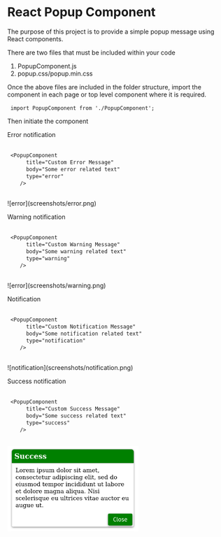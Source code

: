 <h1>React Popup Component</h2>

<p>The purpose of this project is to provide a simple popup message using React components.</p>

<p>There are two files that must be included within your code
<ol>
<li>PopupComponent.js</li>
<li>popup.css/popup.min.css</li>
</ol>
</p>

<p>
Once the above files are included in the folder structure, import the component in each page or top level component where it is required.

<pre>
<code> import PopupComponent from './PopupComponent'; </code>
</pre>

</p>

<p>Then initiate the component</p>

<p> Error notification
<pre>
<code>
 &lt;PopupComponent
      title="Custom Error Message"
      body="Some error related text" 
      type="error"
    /&gt;
</code>
</pre>
![error](screenshots/error.png)
</p>

<p> Warning notification
<pre>
<code>
 &lt;PopupComponent
      title="Custom Warning Message"
      body="Some warning related text" 
      type="warning"
    /&gt; 
</code>
</pre>
![error](screenshots/warning.png)
</p>

<p> Notification
<pre>
<code>
 &lt;PopupComponent
      title="Custom Notification Message"
      body="Some notification related text" 
      type="notification"
    /&gt;
</code>
</pre>
![notification](screenshots/notification.png)
</p>

<p> Success notification
<pre>
<code>
 &lt;PopupComponent
      title="Custom Success Message"
      body="Some success related text" 
      type="success"
    /&gt;
</code>
</pre>
</p>
<p>
<img src="./screenshots/success.png" width="300px">
</p>